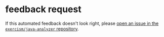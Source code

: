 # feedback request

If this automated feedback doesn't look right, please [open an issue in the `exercism/java-analyzer` repository][java-analyzer-issues].

[java-analyzer-issues]: https://github.com/exercism/java-analyzer/issues?q=is%%3Aissue+is%%3Aopen+sort%%3Aupdated-desc
